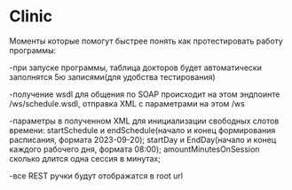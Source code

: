 # Clinic

Моменты которые помогут быстрее понять как протестировать работу программы:

-при запуске программы, таблица докторов будет автоматически заполнятся 5ю записями(для удобства тестирования)

-получение wsdl для общения по SOAP происходит на этом эндпоинте /ws/schedule.wsdl, отправка XML с параметрами на этом  /ws

-параметры в полученном XML для инициализации свободных слотов времени: 
startSchedule и endSchedule(начало и конец формирования расписания, формата 2023-09-20);
startDay и EndDay(начало и конец каждого рабочего дня, формата 08:00);
amountMinutesOnSession сколько длится одна сессия в минутах;

-все REST ручки будут отображатся в root url
